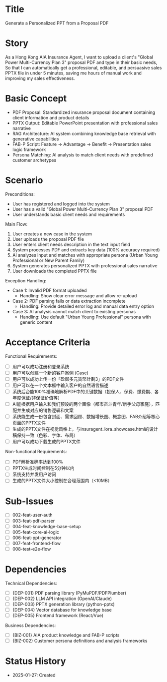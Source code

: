 # Title
Generate a Personalized PPT from a Proposal PDF

# Story
As a Hong Kong AIA Insurance Agent,
I want to upload a client's "Global Power Multi-Currency Plan 3" proposal PDF and type in their basic needs,
So that I can automatically get a professional, editable, and persuasive sales PPTX file in under 5 minutes, saving me hours of manual work and improving my sales effectiveness.

# Basic Concept
- PDF Proposal: Standardized insurance proposal document containing client information and product details
- PPTX Output: Editable PowerPoint presentation with professional sales narrative
- RAG Architecture: AI system combining knowledge base retrieval with generative capabilities
- FAB-P Script: Feature -> Advantage -> Benefit -> Presentation sales logic framework
- Persona Matching: AI analysis to match client needs with predefined customer archetypes

# Scenario
Preconditions:
- User has registered and logged into the system
- User has a valid "Global Power Multi-Currency Plan 3" proposal PDF
- User understands basic client needs and requirements

Main Flow:
1. User creates a new case in the system
2. User uploads the proposal PDF file
3. User enters client needs description in the text input field
4. System processes PDF and extracts key data (100% accuracy required)
5. AI analyzes input and matches with appropriate persona (Urban Young Professional or New Parent Family)
6. System generates personalized PPTX with professional sales narrative
7. User downloads the completed PPTX file

Exception Handling:
- Case 1: Invalid PDF format uploaded
  - Handling: Show clear error message and allow re-upload
- Case 2: PDF parsing fails or data extraction incomplete
  - Handling: Provide detailed error log and manual data entry option
- Case 3: AI analysis cannot match client to existing personas
  - Handling: Use default "Urban Young Professional" persona with generic content

# Acceptance Criteria
Functional Requirements:
- [ ] 用户可以成功注册和登录系统
- [ ] 用户可以创建一个新的客户案例 (Case)
- [ ] 用户可以成功上传一份「盈御多元貨幣計劃3」的PDF文件
- [ ] 用户可以在一个文本框中输入客户的自然语言描述
- [ ] 系统后台能100%准确地解析PDF中的关键数据（投保人、保费、缴费期、各年度保证/非保证价值等）
- [ ] AI能根据用户输入和我们预设的两个画像（都市奋斗青年/新手父母家庭），匹配并生成对应的销售逻辑和文案
- [ ] 系统能生成一份包含封面、需求回顾、数据增长图、概念图、FAB介绍等核心页面的PPTX文件
- [ ] 生成的PPTX文件在视觉风格上，与insuragent_lora_showcase.html的设计稿保持一致（色彩、字体、布局）
- [ ] 用户可以成功下载生成的PPTX文件

Non-functional Requirements:
- [ ] PDF解析准确率达到100%
- [ ] PPTX生成时间控制在5分钟以内
- [ ] 系统支持并发用户访问
- [ ] 生成的PPTX文件大小控制在合理范围内（<10MB）

# Sub-Issues
- [ ] 002-feat-user-auth
- [ ] 003-feat-pdf-parser
- [ ] 004-feat-knowledge-base-setup
- [ ] 005-feat-core-ai-logic
- [ ] 006-feat-ppt-generator
- [ ] 007-feat-frontend-flow
- [ ] 008-test-e2e-flow

# Dependencies
Technical Dependencies:
- [ ] {DEP-001} PDF parsing library (PyMuPDF/PDFPlumber)
- [ ] {DEP-002} LLM API integration (OpenAI/Claude)
- [ ] {DEP-003} PPTX generation library (python-pptx)
- [ ] {DEP-004} Vector database for knowledge base
- [ ] {DEP-005} Frontend framework (React/Vue)

Business Dependencies:
- [ ] {BIZ-001} AIA product knowledge and FAB-P scripts
- [ ] {BIZ-002} Customer persona definitions and analysis frameworks

# Status History
- 2025-01-27: Created 